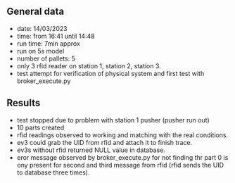 ## General data

- date: 14/03/2023
- time: from 16:41 until 14:48
- run time: 7min approx
- run on 5s model
- number of pallets: 5
- only 3 rfid reader on station 1, station 2, station 3.
- test attempt for verification of physical system and first test with broker_execute.py

## Results
- test stopped due to problem with station 1 pusher (pusher run out)
- 10 parts created
- rfid readings observed to working and matching with the real conditions.
- ev3 could grab the UID from rfid and attach it to finish trace.
- ev3s without rfid returned NULL value in database.
- eror message observed by broker_execute.py for not finding thr part 0 is ony present for second and third message from rfid (rfid sends the UID to database three times).